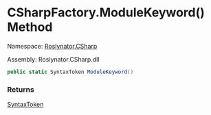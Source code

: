 # CSharpFactory\.ModuleKeyword\(\) Method

Namespace: [Roslynator.CSharp](../../README.md)

Assembly: Roslynator\.CSharp\.dll

```csharp
public static SyntaxToken ModuleKeyword()
```

### Returns

[SyntaxToken](https://docs.microsoft.com/en-us/dotnet/api/microsoft.codeanalysis.syntaxtoken)

